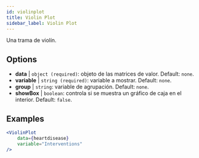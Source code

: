 ```yaml
---
id: violinplot
title: Violin Plot
sidebar_label: Violin Plot
---
```


Una trama de violín.

## Options

* __data__ | `object (required)`: objeto de las matrices de valor. Default: `none`.
* __variable__ | `string (required)`: variable a mostrar. Default: `none`.
* __group__ | `string`: variable de agrupación. Default: `none`.
* __showBox__ | `boolean`: controla si se muestra un gráfico de caja en el interior. Default: `false`.


## Examples

```jsx live
<ViolinPlot 
    data={heartdisease} 
    variable="Interventions"
/>
```

